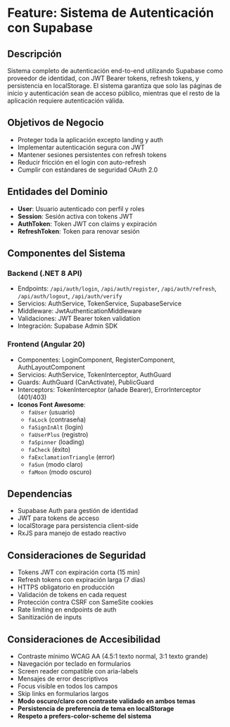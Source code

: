 # Feature: Sistema de Autenticación con Supabase

## Descripción
Sistema completo de autenticación end-to-end utilizando Supabase como proveedor de identidad, con JWT Bearer tokens, refresh tokens, y persistencia en localStorage. El sistema garantiza que solo las páginas de inicio y autenticación sean de acceso público, mientras que el resto de la aplicación requiere autenticación válida.

## Objetivos de Negocio
- Proteger toda la aplicación excepto landing y auth
- Implementar autenticación segura con JWT
- Mantener sesiones persistentes con refresh tokens
- Reducir fricción en el login con auto-refresh
- Cumplir con estándares de seguridad OAuth 2.0

## Entidades del Dominio
- **User**: Usuario autenticado con perfil y roles
- **Session**: Sesión activa con tokens JWT
- **AuthToken**: Token JWT con claims y expiración
- **RefreshToken**: Token para renovar sesión

## Componentes del Sistema

### Backend (.NET 8 API)
- Endpoints: `/api/auth/login`, `/api/auth/register`, `/api/auth/refresh`, `/api/auth/logout`, `/api/auth/verify`
- Servicios: AuthService, TokenService, SupabaseService
- Middleware: JwtAuthenticationMiddleware
- Validaciones: JWT Bearer token validation
- Integración: Supabase Admin SDK

### Frontend (Angular 20)
- Componentes: LoginComponent, RegisterComponent, AuthLayoutComponent
- Servicios: AuthService, TokenInterceptor, AuthGuard
- Guards: AuthGuard (CanActivate), PublicGuard
- Interceptors: TokenInterceptor (añade Bearer), ErrorInterceptor (401/403)
- **Iconos Font Awesome**: 
  - `faUser` (usuario)
  - `faLock` (contraseña) 
  - `faSignInAlt` (login)
  - `faUserPlus` (registro)
  - `faSpinner` (loading)
  - `faCheck` (éxito)
  - `faExclamationTriangle` (error)
  - `faSun` (modo claro)
  - `faMoon` (modo oscuro)

## Dependencias
- Supabase Auth para gestión de identidad
- JWT para tokens de acceso
- localStorage para persistencia client-side
- RxJS para manejo de estado reactivo

## Consideraciones de Seguridad
- Tokens JWT con expiración corta (15 min)
- Refresh tokens con expiración larga (7 días)
- HTTPS obligatorio en producción
- Validación de tokens en cada request
- Protección contra CSRF con SameSite cookies
- Rate limiting en endpoints de auth
- Sanitización de inputs

## Consideraciones de Accesibilidad
- Contraste mínimo WCAG AA (4.5:1 texto normal, 3:1 texto grande)
- Navegación por teclado en formularios
- Screen reader compatible con aria-labels
- Mensajes de error descriptivos
- Focus visible en todos los campos
- Skip links en formularios largos
- **Modo oscuro/claro con contraste validado en ambos temas**
- **Persistencia de preferencia de tema en localStorage**
- **Respeto a prefers-color-scheme del sistema**
